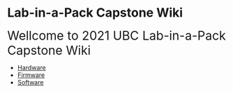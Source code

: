 # Lab-in-a-Pack Capstone Wiki

<span style="font-size:2em;">Wellcome to 2021 UBC Lab-in-a-Pack Capstone Wiki</span>

* [Hardware](pages/hardware_index.md)
* [Firmware](pages/firmware_index.md)
* [Software](pages/software_index.md)